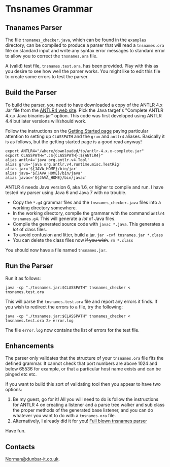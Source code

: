 # Tnsnames Grammar

## Tnanames Parser

The file `tnsnames_checker.java`, which can be found in the `examples` directory,
can be compiled to produce a parser that will read a `tnsnames.ora` file
on standard input and write any syntax error messages to standard error 
to allow you to correct the `tnsnames.ora` file.

A (valid) test file, `tnsnames.test.ora`, has been provided.
Play with this as you desire to see how well the parser works.
You might like to edit this file to create some errors to test the parser.

## Build the Parser

To build the parser, you need to have downloaded a copy of the ANTLR 4.x Jar file
from the [ANTLR4 web site](http://www.antlr.org/download.html).
Pick the Java target's "Complete ANTLR 4.x.x Java binaries jar" option.
This code was first developed using ANTLR 4.4 but later versions will/should work.

Follow the instructions on the [Getting Started page](https://github.com/antlr/antlr4/blob/master/doc/getting-started.md) paying particular attention to setting up `CLASSPATH` and the `grun` and `antlr4` aliases. Basically it is as follows, but the getting started page is a good read anyway!

```
export ANTLR4="/where/downloaded/to/antlr-4.x.x-complete.jar"
export CLASSPATH=".:${CLASSPATH}:${ANTLR4}"
alias antlr4='java org.antlr.v4.Tool'
alias grun='java org.antlr.v4.runtime.misc.TestRig'
alias jar='${JAVA_HOME}/bin/jar'
alias java='${JAVA_HOME}/bin/java'
alias javac='${JAVA_HOME}/bin/javac'
```

ANTLR 4 needs Java version 6, aka 1.6, or higher to compile and run.
I have tested my parser using Java 6 and Java 7 with no trouble.

* Copy the `*.g4` grammar files and the `tnsnames_checker.java` files into a working directory somewhere.
* In the working directory, compile the grammar with the command `antlr4 tnsnames.g4`.
This will generate a _lot_ of Java files.
* Compile the generated source code with `javac *.java`. This generates a _lot_ of class files.
* To avoid confusion and litter, build a jar. `jar -cvf tnsnames.jar *.class`
* You can delete the class files now ~~if you wish~~. `rm *.class`

You should now have a file named `tnsnames.jar`. 

## Run the Parser

Run it as follows:

```
java -cp "./tnsnames.jar:$CLASSPATH" tnsnames_checker < tnsnames.test.ora 
```

This will parse the `tnsnames.test.ora` file and report any errors it finds.
If you wish to redirect the errors to a file, try the following:

```
java -cp "./tnsnames.jar:$CLASSPATH" tnsnames_checker < tnsnames.test.ora 2> error.log
```

The file `error.log` now contains the list of errors for the test file.

## Enhancements

The parser only validates that the structure of your `tnsnames.ora` file fits the defined grammar.
It cannot check that port numbers are above 1024 and below 65536 for example,
or that a particular host name exists and can be pinged etc etc.

If you want to build this sort of validating tool then you appear to have two options:

1. Be my guest, go for it! All you will need to do is follow the instructions for ANTLR 4
on creating a listener and a parse tree walker and sub class the proper methods
of the generated base listener, and you can do whatever you want to do with a `tnsnames.ora` file.
2. Alternatively, I already did it for you!
[Full blown tnsnames parser](http://qdosmsq.dunbar-it.co.uk/blog/2014/12/tnsnames-checker-utility/)

Have fun.

## Contacts

Norman@dunbar-it.co.uk.
